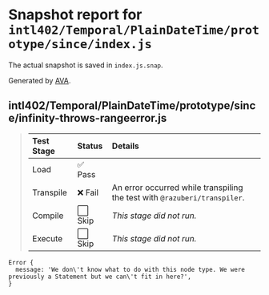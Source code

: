 # Snapshot report for `intl402/Temporal/PlainDateTime/prototype/since/index.js`

The actual snapshot is saved in `index.js.snap`.

Generated by [AVA](https://avajs.dev).

## intl402/Temporal/PlainDateTime/prototype/since/infinity-throws-rangeerror.js

> | Test Stage | Status | Details |
> | :-- | :-- | :-- |
> | Load | ✅ Pass |  |
> | Transpile | ❌ Fail | An error occurred while transpiling the test with `@razuberi/transpiler`. |
> | Compile | ⬜ Skip | *This stage did not run.* |
> | Execute | ⬜ Skip | *This stage did not run.* |

    Error {
      message: 'We don\'t know what to do with this node type. We were previously a Statement but we can\'t fit in here?',
    }
